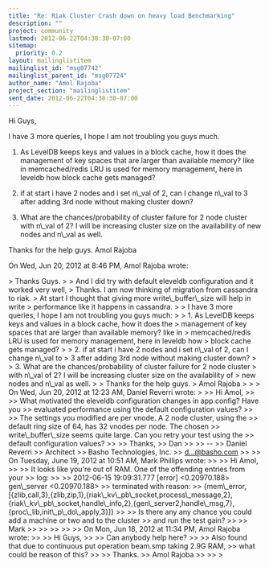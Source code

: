 ```yaml
---
title: "Re: Riak Cluster Crash down on heavy load Benchmarking"
description: ""
project: community
lastmod: 2012-06-22T04:38:30-07:00
sitemap:
  priority: 0.2
layout: mailinglistitem
mailinglist_id: "msg07742"
mailinglist_parent_id: "msg07724"
author_name: "Amol Rajoba"
project_section: "mailinglistitem"
sent_date: 2012-06-22T04:38:30-07:00
---
```



Hi Guys,

I have 3 more queries, I hope I am not troubling you guys much.

1. As LevelDB keeps keys and values in a block cache, how it does the
management of key spaces that are larger than available memory? like in
memcached/redis LRU is used for memory management, here in leveldb how
block cache gets managed?

2. if at start i have 2 nodes and i set n\\_val of 2, can I change n\\_val to 3
after adding 3rd node without making cluster down?

3. What are the chances/probability of cluster failure for 2 node cluster
with n\\_val of 2? I will be increasing cluster size on the availability of
new nodes and n\\_val as well.

Thanks for the help guys.
Amol Rajoba


On Wed, Jun 20, 2012 at 8:46 PM, Amol Rajoba  wrote:

&gt; Thanks Guys.
&gt;
&gt; And I did try with default eleveldb configuration and it worked very well,
&gt; Thanks. I am now thinking of migration from cassandra to riak.
&gt; At start I thought that giving more write\\_buffer\\_size will help in write
&gt; performance like it happens in cassandra.
&gt;
&gt; I have 3 more queries, I hope I am not troubling you guys much:
&gt;
&gt; 1. As LevelDB keeps keys and values in a block cache, how it does the
&gt; management of key spaces that are larger than available memory? like in
&gt; memcached/redis LRU is used for memory management, here in leveldb how
&gt; block cache gets managed?
&gt;
&gt; 2. if at start i have 2 nodes and i set n\\_val of 2, can I change n\\_val to
&gt; 3 after adding 3rd node without making cluster down?
&gt;
&gt; 3. What are the chances/probability of cluster failure for 2 node cluster
&gt; with n\\_val of 2? I will be increasing cluster size on the availability of
&gt; new nodes and n\\_val as well.
&gt;
&gt; Thanks for the help guys.
&gt; Amol Rajoba
&gt;
&gt;
&gt; On Wed, Jun 20, 2012 at 12:23 AM, Daniel Reverri  wrote:
&gt;
&gt;&gt; Hi Amol,
&gt;&gt;
&gt;&gt; What motivated the eleveldb configuration changes in app.config? Have you
&gt;&gt; evaluated performance using the default configuration values?
&gt;&gt;
&gt;&gt; The settings you modified are per vnode. A 2 node cluster, using the
&gt;&gt; default ring size of 64, has 32 vnodes per node. The chosen
&gt;&gt; write\\_buffer\\_size seems quite large. Can you retry your test using the
&gt;&gt; default configuration values?
&gt;&gt;
&gt;&gt; Thanks,
&gt;&gt; Dan
&gt;&gt;
&gt;&gt; --
&gt;&gt; Daniel Reverri
&gt;&gt; Architect
&gt;&gt; Basho Technologies, Inc.
&gt;&gt; d...@basho.com
&gt;&gt;
&gt;&gt; On Tuesday, June 19, 2012 at 10:51 AM, Mark Phillips wrote:
&gt;&gt;
&gt;&gt; Hi Amol,
&gt;&gt;
&gt;&gt; It looks like you're out of RAM. One of the offending entries from your
&gt;&gt; log:
&gt;&gt;
&gt;&gt; 2012-06-15 19:09:31.777 [error] &lt;0.20970.188&gt; gen\\_server &lt;0.20970.188&gt;
&gt;&gt; terminated with reason:
&gt;&gt; {mem\\_error,[{zlib,call,3},{zlib,zip,1},{riak\\_kv\\_pb\\_socket,process\\_message,2},{riak\\_kv\\_pb\\_socket,handle\\_info,2},{gen\\_server2,handle\\_msg,7},{proc\\_lib,init\\_p\\_do\\_apply,3}]}
&gt;&gt;
&gt;&gt; Is there any any chance you could add a machine or two and to the cluster
&gt;&gt; and run the test gain?
&gt;&gt;
&gt;&gt; Mark
&gt;&gt;
&gt;&gt;
&gt;&gt;
&gt;&gt;
&gt;&gt; On Mon, Jun 18, 2012 at 11:34 PM, Amol Rajoba wrote:
&gt;&gt;
&gt;&gt; Hi Guys,
&gt;&gt;
&gt;&gt; Can anybody help here?
&gt;&gt;
&gt;&gt; Also found that due to continuous put operation beam.smp taking 2.9G RAM,
&gt;&gt; what could be reason of this?
&gt;&gt;
&gt;&gt; Thanks.
&gt;&gt; Amol Rajoba
&gt;&gt;
&gt;&gt;
&gt;
